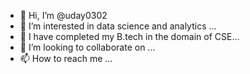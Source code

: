 - 👋 Hi, I’m @uday0302
- 👀 I’m interested in data science and analytics ...
- 🌱 I have completed my B.tech in the domain of CSE...
- 💞️ I’m looking to collaborate on ...
- 📫 How to reach me ...

<!---
uday0302/uday0302 is a ✨ special ✨ repository because its `README.md` (this file) appears on your GitHub profile.
You can click the Preview link to take a look at your changes.
--->
